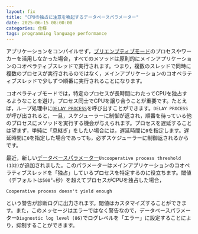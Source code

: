 ```yaml
---
layout: fix
title: "CPUの独占に注意を喚起するデータベースパラメーター"
date: 2025-06-15 08:00:00
categories: 仕様
tags: programming language performance 
---
```


アプリケーションをコンパイルせず，[プリエンプティブモード](https://developer.4d.com/docs/ja/Develop/preemptive-processes)のプロセスやワーカーを活用しなかった場合，すべてのメソッドは原則的にメインアプリケーションのコオペラティブスレッドで実行されます。つまり，複数のスレッドで同時に複数のプロセスが実行されるのではなく，メインアプリケーションのコオペラティブスレッドで少しずつ順番に実行されることになります。

コオペラティブモードでは，特定のプロセスが長時間にわたってCPUを独占するようなことを避け，プロセス同士でCPUを譲り合うことが重要です。たとえば，ループ処理中に[`DELAY PROCESS`](https://developer.4d.com/docs/ja/commands/delay-process)を呼び出すことができます。`DELAY PROCESS`が呼び出されると，一旦，スケジューラーに制御が返され，順番を待っている他のプロセスにメソッドを実行する機会が与えられます。プロセスを遅延することは望まず，単純に「息継ぎ」をしたい場合には，遅延時間に`0`を指定します。遅延時間に`0`を指定した場合であっても，必ずスケジューラーに制御返されるからです。

最近，新しい[データベースパラメーター](https://developer.4d.com/docs/ja/commands/set-database-parameter)`Uncooperative process threshold (132)`が追加されました。このパラメーターはメインアプリケーションのコオペラティブスレッドを「独占」しているプロセスを特定するのに役立ちます。閾値（デフォルトは`500`㍉秒）を超えてプロセスがCPUを独占した場合，

```
Cooperative process doesn't yield enough
```

という警告が診断ログに出力されます。閾値はカスタマイズすることができます。また，このメッセージはエラーではなく警告なので，データベースパラメーター`Diagnostic log level (86)`でログレベルを「エラー」に設定することにより，抑制することができます。
